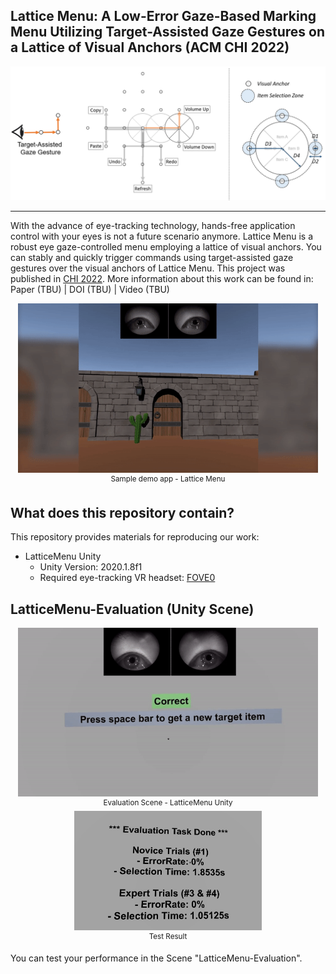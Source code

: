 ## Lattice Menu: A Low-Error Gaze-Based Marking Menu Utilizing Target-Assisted Gaze Gestures on a Lattice of Visual Anchors (ACM CHI 2022)
<p align="center">
    <img src="img/LatticeMenu_Overview.PNG", width="700">
</p>

-----------------

With the advance of eye-tracking technology, hands-free application control with your eyes is not a future scenario anymore. Lattice Menu is a robust eye gaze-controlled menu employing a lattice of visual anchors. You can stably and quickly trigger commands using target-assisted gaze gestures over the visual anchors of Lattice Menu. This project was published in [CHI 2022](https://chi2022.acm.org/).
More information about this work can be found in: Paper (TBU) | DOI (TBU) | Video (TBU)

<p align="center">
    <img src="img/LatticeMenu_DemoScene.gif", width="480">
    <br>
    <sup> Sample demo app - Lattice Menu</sup>
</p>

## What does this repository contain?

This repository provides materials for reproducing our work:
* LatticeMenu Unity
  * Unity Version: 2020.1.8f1
  * Required eye-tracking VR headset: [FOVE0](https://fove-inc.com/product/fove0/)
 
## LatticeMenu-Evaluation (Unity Scene)

<p align="center">
    <img src="img/LatticeMenu_EvaluationScene.gif", width="480">
    <br>
    <sup> Evaluation Scene - LatticeMenu Unity </sup>
    <br>
    <img src="img/LatticeMenu_EvaluationResult.PNG", width="300">
    <br>
    <sup> Test Result </sup>
</p>

You can test your performance in the Scene "LatticeMenu-Evaluation".
